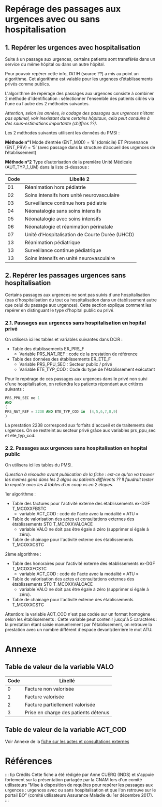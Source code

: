 # Repérage des passages aux urgences avec ou sans hospitalisation


## 1. Repérer les urgences avec hospitalisation 

Suite à un passage aux urgences, certains patients sont transférés dans un service du même hôpital ou dans un autre hôpital.

Pour pouvoir repérer cette info, l’ATIH (source ??) a mis au point un algorithme. Cet algorithme est valable pour les urgences d’établissements privés comme publics.

L'algorithme de repérage des passages aux urgences consiste à combiner 2 méthode d'identification : sélectionner l'ensemble des patients ciblés via l'une ou l'autre des 2 méthodes suivantes.

*Attention, selon les années, le codage des passages aux urgences n’étant pas optimal, voir inexistant dans certains hôpitaux, cela peut conduire à des sous-estimations importante (chiffres ??).*

Les 2 méthodes suivantes utilisent les données du PMSI :

**Méthode n°1**
Mode d’entrée (ENT_MOD) = ‘8’ (domicile)
ET 
Provenance (ENT_PRV) = ‘5’ (avec passage dans la structure d’accueil des urgences de l’établissement)

**Méthode n°2**
Type d’autorisation de la première Unité Médicale (AUT_TYP_1_UM) dans la liste ci-dessous :
	

| Code | Libellé 2 |
| -------- | -------- | 
| 01   | Réanimation hors pédiatrie     |
| 02   | Soins intensifs hors unité neurovasculaire     |
| 03   | Surveillance continue hors pédiatrie     |
| 04   | Néonatalogie sans soins intensifs     |
| 05   | Néonatalogie avec soins intensifs     |
| 06   | Néonatalogie et réanimation périnatale     |
| 07   | Unité d’Hospitalisation de Courte Durée (UHCD)   |
| 13   | Réanimation pédiatrique     |
| 13   | Surveillance continue pédiatrique     |
| 13   | Soins intensifs en unité neurovasculaire     |

## 2. Repérer les passages urgences sans hospitalisation 
Certains passages aux urgences ne sont pas suivis d'une hospitalisation (pas d'hospitalisation du tout ou hospitalisation dans un établissement autre que celui du passage aux urgences).
Cette section explique comment les repérer en distinguant le type d'hopital public ou privé.
### 2.1. Passages aux urgences sans hospitalisation en hopital privé
On utilisera ici les tables et variables suivantes dans DCIR : 
- Table des établissements ER_PRS_F 
    - Variable PRS_NAT_REF : code de la prestation de référence
- Table des données des établissements ER_ETE_F
    - Variable PRS_PPU_SEC : Secteur public / privé
    - Variable ETE_TYP_COD : Code du type de l'établissement exécutant

Pour le repérage de ces passages aux urgences dans le privé non suivi d'une hospitalisation, on retiendra les patients répondant aux critères suivants :

``` sql
PRS_PPU_SEC ne 1
AND 
( 
PRS_NAT_REF = 2238 AND ETE_TYP_COD in  (4,5,6,7,8,9) 
)  
```  

La prestation 2238 correspond aux forfaits d'accueil et de traitements des urgences.
On se restreint au secteur privé grâce aux variables prs_ppu_sec et ete_typ_cod.

### 2.2. Passages aux urgences sans hospitalisation en hopital public
On utilisera ici les tables  du PMSI.

*Question à résoudre avant publication de la fiche : est-ce qu'on va trouver les memes gens dans les 2 algos ou patients différents ?? Il faudrait tester la requête avec les 4 tables d'un coup vs en 2 étapes.*

1er algorithme :
- Table des factures pour l'activité externe des établissements ex-DGF T_MCOXXFBSTC
    -  variable ACT_COD : code de l'acte avec la modalité « ATU » 
- Table de valorisation des actes et consultations externes des établissements STC T_MCOXXVALOACE 
    - variable VALO ne doit pas être égale à zéro (supprimer si égale à zéro).
- Table de chainage pour l'activité externe des établissements T_MCOXXCSTC 



2ème algorithme :
- Table des honoraires pour l'activité externe des établissements ex-DGF T_MCOXXFCSTC
    -  variable ACT_COD : code de l'acte avec la modalité « ATU » 
- Table de valorisation des actes et consultations externes des établissements STC T_MCOXXVALOACE 
    - variable VALO ne doit pas être égale à zéro (supprimer si égale à zéro).
- Table de chainage pour l'activité externe des établissements T_MCOXXCSTC 



Attention: la variable ACT_COD n'est pas codée sur un format homogène selon les établissements : 
Cette variable peut contenir jusqu'à 5 caractères : la prestation étant saisie manuellement par l'établissement, on retrouve la prestation avec un nombre différent d'espace devant/derrière le mot ATU.


# Annexe


## Table de valeur de la variable VALO
| Code | Libellé |
| -------- | -------- |
| 0    | Facture non valorisée      |
| 1     | Facture valorisée      |
| 2     | Facture partiellement valorisée      |
| 3     | Prise en charge des patients détenus  |


## Table de valeur de la variable ACT_COD
Voir Annexe de la [fiche sur les actes et consultations externes](https://documentation-snds.health-data-hub.fr/fiches/actes_consult_externes.html#annexe)

# Références
::: tip Crédits
Cette fiche a été rédigée par Anne CUERQ (INDS) et s'appuie fortement sur la présentation partagée par la CNAM lors d'un comité utilisateurs "Mise à disposition de requêtes pour repérer les passages aux urgences : urgences avec ou sans hospitalisation et que l'on retrouve sur le portail BO" (comité utilisateurs Assurance Maladie du 1er décembre 2017).
:::